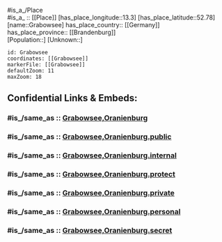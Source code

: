﻿---
confidential: public
isDeleted: false
location:
- 52.78
- 13.3
mapmarker: city
mapzoom:
- 7
- 12
SpocWebEntityId: 30530
tags:
- geo/City
type: City
---

#is_a_/Place  
#is_a_ :: [[Place]] 
[has_place_longitude::13.3] 
[has_place_latitude::52.78] 
[name::Grabowsee] 
has_place_country:: [[Germany]]  
has_place_province:: [[Brandenburg]]  
[Population::] 
[Unknown::] 


```leaflet
id: Grabowsee
coordinates: [[Grabowsee]] 
markerFile: [[Grabowsee]] 
defaultZoom: 11 
maxZoom: 18
```


## Confidential Links & Embeds: 

### #is_/same_as :: [Grabowsee,Oranienburg](/_Standards/Earth/Continent/Europe/Europe~Central/Germany/Germany~East/Brandenburg/counties~Brandenburg/Oberhavel/cities~Oberhavel/Oranienburg/Grabowsee,Oranienburg.md) 

### #is_/same_as :: [Grabowsee,Oranienburg.public](/_public/Earth/Continent/Europe/Europe~Central/Germany/Germany~East/Brandenburg/counties~Brandenburg/Oberhavel/cities~Oberhavel/Oranienburg/Grabowsee,Oranienburg.public.md) 

### #is_/same_as :: [Grabowsee,Oranienburg.internal](/_internal/Earth/Continent/Europe/Europe~Central/Germany/Germany~East/Brandenburg/counties~Brandenburg/Oberhavel/cities~Oberhavel/Oranienburg/Grabowsee,Oranienburg.internal.md) 

### #is_/same_as :: [Grabowsee,Oranienburg.protect](/_protect/Earth/Continent/Europe/Europe~Central/Germany/Germany~East/Brandenburg/counties~Brandenburg/Oberhavel/cities~Oberhavel/Oranienburg/Grabowsee,Oranienburg.protect.md) 

### #is_/same_as :: [Grabowsee,Oranienburg.private](/_private/Earth/Continent/Europe/Europe~Central/Germany/Germany~East/Brandenburg/counties~Brandenburg/Oberhavel/cities~Oberhavel/Oranienburg/Grabowsee,Oranienburg.private.md) 

### #is_/same_as :: [Grabowsee,Oranienburg.personal](/_personal/Earth/Continent/Europe/Europe~Central/Germany/Germany~East/Brandenburg/counties~Brandenburg/Oberhavel/cities~Oberhavel/Oranienburg/Grabowsee,Oranienburg.personal.md) 

### #is_/same_as :: [Grabowsee,Oranienburg.secret](/_secret/Earth/Continent/Europe/Europe~Central/Germany/Germany~East/Brandenburg/counties~Brandenburg/Oberhavel/cities~Oberhavel/Oranienburg/Grabowsee,Oranienburg.secret.md)


